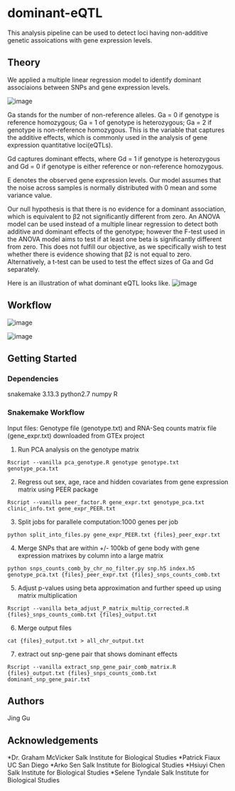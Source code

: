 # dominant-eQTL
This analysis pipeline can be used to detect loci having non-additive genetic assoications with gene expression levels. 


## Theory

We applied a multiple linear regression model to identify dominant associaions between SNPs and gene expression levels. 

![image](https://user-images.githubusercontent.com/17937089/49409717-adadf480-f716-11e8-8c8b-f01a83d8e930.png)

Ga stands for the number of non-reference alleles. Ga = 0 if genotype is reference homozygous; Ga = 1 of genotype is heterozygous; Ga = 2 if genotype is non-reference homozygous. This is the variable that captures the additive effects, which is commonly used in the analysis of gene expression quantitative loci(eQTLs).

Gd captures dominant effects, where Gd = 1 if genotype is heterozygous and Gd = 0 if genotype is either reference or non-reference homozygous. 

E denotes the observed gene expression levels. Our model assumes that the noise across samples is normally distributed with 0 mean and some variance value.

Our null hypothesis is that there is no evidence for a dominant association, which is equivalent to β2 not significantly different from zero. An ANOVA model can be used instead of a multiple linear regression to detect both additive and dominant effects of the genotype; however the F-test used in the ANOVA model aims to test if at least one beta is significantly different from zero. This does not fulfill our objective, as we specifically wish to test whether there is evidence showing that β2 is not equal to zero. Alternatively, a t-test can be used to test the effect sizes of Ga and Gd separately.

Here is an illustration of what dominant eQTL looks like.
![image](https://user-images.githubusercontent.com/17937089/49410303-0088ab80-f719-11e8-8859-77401fc4cd22.png)


## Workflow

![image](https://user-images.githubusercontent.com/17937089/49410437-72f98b80-f719-11e8-90cc-99cbdea859e6.png)

![image](https://user-images.githubusercontent.com/17937089/49410444-83116b00-f719-11e8-9ceb-1a8ead1c4e77.png)

## Getting Started
### Dependencies
snakemake 3.13.3
python2.7
numpy
R

### Snakemake Workflow
Input files: Genotype file (genotype.txt) and RNA-Seq counts matrix file (gene_expr.txt) downloaded from GTEx project
1. Run PCA analysis on the genotype matrix
```
Rscript --vanilla pca_genotype.R genotype genotype.txt genotype_pca.txt 

```

2. Regress out sex, age, race and hidden covariates from gene expression matrix using PEER package
```
Rscript --vanilla peer_factor.R gene_expr.txt genotype_pca.txt clinic_info.txt gene_expr_PEER.txt

```

3. Split jobs for parallele computation:1000 genes per job
 ```
 python split_into_files.py gene_expr_PEER.txt {files}_peer_expr.txt

 ```
 
4. Merge SNPs that are within +/- 100kb of gene body with gene expression matrixes by column into a large matrix
```
python snps_counts_comb_by_chr_no_filter.py snp.h5 index.h5 genotype_pca.txt {files}_peer_expr.txt {files}_snps_counts_comb.txt

```
5. Adjust p-values using beta approximation and further speed up using matrix multiplication
```
Rscript --vanilla beta_adjust_P_matrix_multip_corrected.R {files}_snps_counts_comb.txt {files}_output.txt

```
6. Merge output files
```
cat {files}_output.txt > all_chr_output.txt

```
7. extract out snp-gene pair that shows dominant effects
```
Rscript --vanilla extract_snp_gene_pair_comb_matrix.R {files}_output.txt {files}_snps_counts_comb.txt dominant_snp_gene_pair.txt

```


## Authors
Jing Gu

## Acknowledgements
*Dr. Graham McVicker Salk Institute for Biological Studies
*Patrick Fiaux UC San Diego
*Arko Sen Salk Institute for Biological Studies
*Hsiuyi Chen Salk Institute for Biological Studies
*Selene Tyndale Salk Institute for Biological Studies
